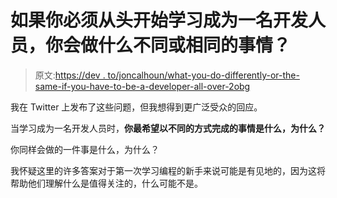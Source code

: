 # 如果你必须从头开始学习成为一名开发人员，你会做什么不同或相同的事情？

> 原文:[https://dev . to/joncalhoun/what-you-do-differently-or-the-same-if-you-have-to-be-a-developer-all-over-2obg](https://dev.to/joncalhoun/what-would-you-do-differently-or-the-same-if-you-had-to-learn-to-be-a-developer-all-over-2obg)

我在 Twitter 上发布了这些问题，但我想得到更广泛受众的回应。

当学习成为一名开发人员时，**你最希望以不同的方式完成的事情是什么，为什么？**

你同样会做的一件事是什么，为什么？

我怀疑这里的许多答案对于第一次学习编程的新手来说可能是有见地的，因为这将帮助他们理解什么是值得关注的，什么可能不是。